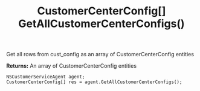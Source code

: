 ﻿---
uid: crmscript_ref_NSCustomerServiceAgent_GetAllCustomerCenterConfigs
title: CustomerCenterConfig[] GetAllCustomerCenterConfigs()
intellisense: NSCustomerServiceAgent.GetAllCustomerCenterConfigs
keywords: NSCustomerServiceAgent, GetAllCustomerCenterConfigs
so.topic: reference
---

Get all rows from cust_config as an array of CustomerCenterConfig entities


**Returns:** An array of CustomerCenterConfig entities

```crmscript
NSCustomerServiceAgent agent;
CustomerCenterConfig[] res = agent.GetAllCustomerCenterConfigs();
```

